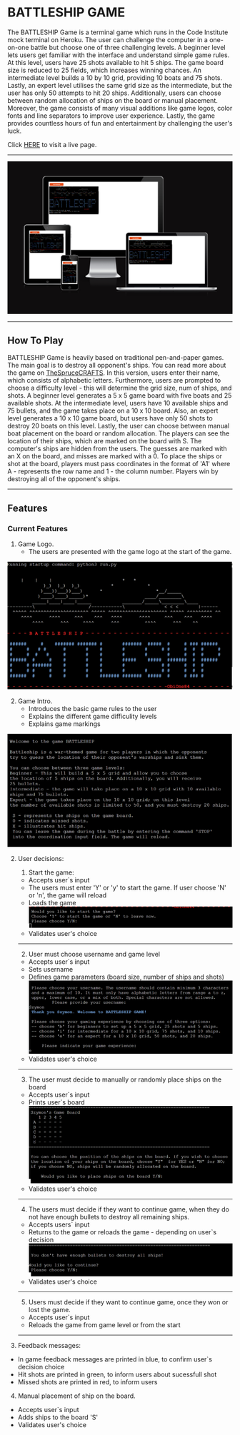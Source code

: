 # BATTLESHIP GAME #
The BATTLESHIP Game is a terminal game which runs in the Code Institute mock terminal on Heroku. The user can challenge the computer in a one-on-one battle but choose one of three challenging levels. A beginner level lets users get familiar with the interface and understand simple game rules. At this level, users have 25 shots available to hit 5 ships. The game board size is reduced to 25 fields, which increases winning chances. An intermediate level builds a 10 by 10 grid, providing 10 boats and 75 shots. Lastly, an expert level utilises the same grid size as the intermediate, but the user has only 50 attempts to hit 20 ships.
Additionally, users can choose between random allocation of ships on the board or manual placement. Moreover, the game consists of many visual additions like game logos, color fonts and line separators to improve user experience. Lastly, the game provides countless hours of fun and entertainment by challenging the user's luck.

Click [HERE](https://battleship-game-one-6bf6c6bf7e50.herokuapp.com/) to visit a live page.

---
![Battleship Game on various screens.](assets/images/battleship-response.png)

---

## How To Play ##

BATTLESHIP Game is heavily based on traditional pen-and-paper games. The main goal is to destroy all opponent's ships. You can read more about the game on [TheSpruceCRAFTS](https://www.thesprucecrafts.com/the-basic-rules-of-battleship-411069). In this version, users enter their name, which consists of alphabetic letters. Furthermore, users are prompted to choose a difficulty level - this will determine the grid size, num of ships, and shots. 
A beginner level generates a 5 x 5 game board with five boats and 25 available shots. At the intermediate level, users have 10 available ships and 75 bullets, and the game takes place on a 10 x 10 board. Also, an expert level generates a 10 x 10 game board, but users have only 50 shots to destroy 20 boats on this level. Lastly, the user can choose between manual boat placement on the board or random allocation. 
The players can see the location of their ships, which are marked on the board with S. The computer's ships are hidden from the users. The guesses are marked with an X on the board, and misses are marked with a 0. 
To place the ships or shot at the board, players must pass coordinates in the format of 'A1' where A - represents the row name and 1 - the column number. Players win by destroying all of the opponent's ships. 

---

## Features ##


### Current Features ###

1. Game Logo.
    - The users are presented with the game logo at the start of the game.

 ![Game logo](assets/images/logo.png)

2. Game Intro.
    - Introduces the basic game rules to the user
    - Explains the different game difficulity levels
    - Explains game markings

![Game introduction and rules](assets/images/game-intro.png)

2. User decisions:

    1. Start the game:
    - Accepts user`s input
    - The users must enter 'Y' or 'y' to start the game. If user choose 'N' or 'n', the game will reload 
    - Loads the game
    ![Start the game message](assets/images/start-game-message.png)
    - Validates user's choice
    ---
    2. User must choose username and game level
    - Accepts user`s input
    - Sets username
    - Defines game parameters (board size, number of ships and shots)
    ![Choose username and game level](assets/images/username-game-lev.png)
    - Validates user's choice
    ---
    3. The user must decide to manually or randomly place ships on the board
    - Accepts user`s input 
    - Prints user`s board
    ![Choose the ships location message](assets/images//decision-ships-loc.png)
    - Validates user's choice
    ---
    4. The users must decide if they want to continue game, when they do not have enough bullets to destroy all remaining ships.
    - Accepts users` input
    - Returns to the game or reloads the game - depending on user`s decision
    ![Not enough bullets message](assets/images/low-bullets-message.png)
    - Validates user's choice
    ---
    5. Users must decide if they want to continue game, once they won or lost the game.
    - Accepts user`s input
    - Reloads the game from game level or from the start

    ---

3. Feedback messages:
  - In game feedback messages are printed in blue, to confirm user`s decision choice
  - Hit shots are printed in green, to inform users about sucessfull shot
  - Missed shots are printed in red, to inform users

4. Manual placement of ship on the board.
  - Accepts user`s input
  - Adds ships to the board 'S'
  - Validates user's choice